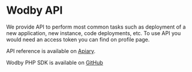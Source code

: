 # Wodby API

We provide API to perform most common tasks such as deployment of a new application, new instance, code deployments, etc. To use API you would need an access token you can find on profile page.

API reference is available on <a href="http://docs.wodbyapi.apiary.io/" target="_blank">Apiary</a>.

Wodby PHP SDK is available on <a href="https://github.com/Wodby/wodby-sdk-php" target="_blank">GitHub</a>
